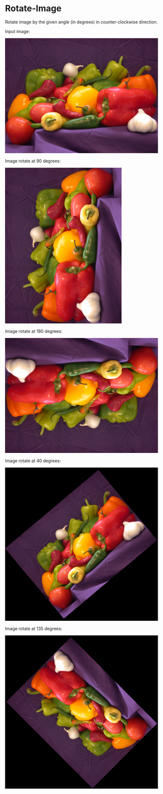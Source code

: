 # Rotate-Image
Rotate image by the given angle (in degrees) in counter-clockwise direction.

Input image:

![](images/input.png)

Image rotate at 90 degrees:

![](images/1.png)

Image rotate at 180 degrees:

![](images/2.png)

Image rotate at 40 degrees:

![](images/3.png)

Image rotate at 135 degrees:

![](images/4.png)
